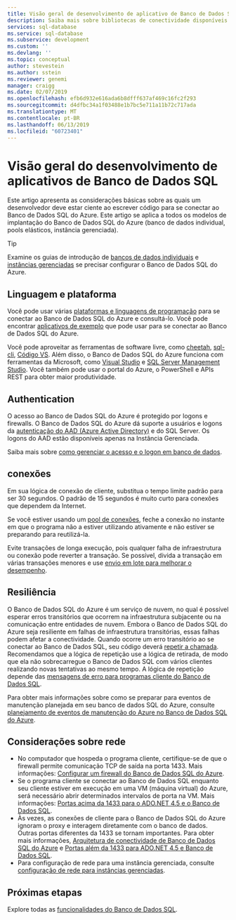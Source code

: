```yaml
---
title: Visão geral de desenvolvimento de aplicativo de Banco de Dados SQL | Microsoft Docs
description: Saiba mais sobre bibliotecas de conectividade disponíveis e práticas recomendadas para aplicativos que se conectam ao Banco de Dados SQL.
services: sql-database
ms.service: sql-database
ms.subservice: development
ms.custom: ''
ms.devlang: ''
ms.topic: conceptual
author: stevestein
ms.author: sstein
ms.reviewer: genemi
manager: craigg
ms.date: 02/07/2019
ms.openlocfilehash: efb6d932e616ada6b8dfff637af469c16fc2f293
ms.sourcegitcommit: d4dfbc34a1f03488e1b7bc5e711a11b72c717ada
ms.translationtype: MT
ms.contentlocale: pt-BR
ms.lasthandoff: 06/13/2019
ms.locfileid: "60723401"
---
```

# <a name="sql-database-application-development-overview"></a>Visão geral do desenvolvimento de aplicativos de Banco de Dados SQL

Este artigo apresenta as considerações básicas sobre as quais um desenvolvedor deve estar ciente ao escrever código para se conectar ao Banco de Dados SQL do Azure. Este artigo se aplica a todos os modelos de implantação do Banco de Dados SQL do Azure (banco de dados individual, pools elásticos, instância gerenciada).

> [!TIP]
> Examine os guias de introdução de [bancos de dados individuais](sql-database-single-database-quickstart-guide.md) e [instâncias gerenciadas](sql-database-managed-instance-quickstart-guide.md) se precisar configurar o Banco de Dados SQL do Azure.
>

## <a name="language-and-platform"></a>Linguagem e plataforma

Você pode usar várias [plataformas e linguagens de programação](sql-database-connect-query.md) para se conectar ao Banco de Dados SQL do Azure e consultá-lo. Você pode encontrar [aplicativos de exemplo](https://azure.microsoft.com/resources/samples/?service=sql-database&sort=0) que pode usar para se conectar ao Banco de Dados SQL do Azure.

Você pode aproveitar as ferramentas de software livre, como [cheetah](https://github.com/wunderlist/cheetah), [sql-cli](https://www.npmjs.com/package/sql-cli), [Código VS](https://code.visualstudio.com/). Além disso, o Banco de Dados SQL do Azure funciona com ferramentas da Microsoft, como [Visual Studio](https://www.visualstudio.com/downloads/) e [SQL Server Management Studio](https://msdn.microsoft.com/library/ms174173.aspx). Você também pode usar o portal do Azure, o PowerShell e APIs REST para obter maior produtividade.

## <a name="authentication"></a>Authentication

O acesso ao Banco de Dados SQL do Azure é protegido por logons e firewalls. O Banco de Dados SQL do Azure dá suporte a usuários e logons da [autenticação do AAD (Azure Active Directory)](sql-database-aad-authentication.md) e do SQL Server. Os logons do AAD estão disponíveis apenas na Instância Gerenciada. 

Saiba mais sobre [como gerenciar o acesso e o logon em banco de dados](sql-database-manage-logins.md).

## <a name="connections"></a>conexões

Em sua lógica de conexão de cliente, substitua o tempo limite padrão para ser 30 segundos. O padrão de 15 segundos é muito curto para conexões que dependem da Internet.

Se você estiver usando um [pool de conexões](https://msdn.microsoft.com/library/8xx3tyca.aspx), feche a conexão no instante em que o programa não a estiver utilizando ativamente e não estiver se preparando para reutilizá-la.

Evite transações de longa execução, pois qualquer falha de infraestrutura ou conexão pode reverter a transação. Se possível, divida a transação em várias transações menores e use [envio em lote para melhorar o desempenho](sql-database-use-batching-to-improve-performance.md).

## <a name="resiliency"></a>Resiliência

O Banco de Dados SQL do Azure é um serviço de nuvem, no qual é possível esperar erros transitórios que ocorrem na infraestrutura subjacente ou na comunicação entre entidades de nuvem. Embora o Banco de Dados SQL do Azure seja resiliente em falhas de infraestrutura transitórias, essas falhas podem afetar a conectividade. Quando ocorre um erro transitório ao se conectar ao Banco de Dados SQL, seu código deverá [repetir a chamada](sql-database-connectivity-issues.md). Recomendamos que a lógica de repetição use a lógica de retirada, de modo que ela não sobrecarregue o Banco de Dados SQL com vários clientes realizando novas tentativas ao mesmo tempo. A lógica de repetição depende das [mensagens de erro para programas cliente do Banco de Dados SQL](sql-database-develop-error-messages.md).

Para obter mais informações sobre como se preparar para eventos de manutenção planejada em seu banco de dados SQL do Azure, consulte [planejamento de eventos de manutenção do Azure no Banco de Dados SQL do Azure](sql-database-planned-maintenance.md).

## <a name="network-considerations"></a>Considerações sobre rede

- No computador que hospeda o programa cliente, certifique-se de que o firewall permite comunicação TCP de saída na porta 1433.  Mais informações: [Configurar um firewall do Banco de Dados SQL do Azure](sql-database-configure-firewall-settings.md).
- Se o programa cliente se conectar ao Banco de Dados SQL enquanto seu cliente estiver em execução em uma VM (máquina virtual) do Azure, será necessário abrir determinados intervalos de porta na VM. Mais informações: [Portas acima da 1433 para o ADO.NET 4.5 e o Banco de Dados SQL](sql-database-develop-direct-route-ports-adonet-v12.md).
- Às vezes, as conexões de cliente para o Banco de Dados SQL do Azure ignoram o proxy e interagem diretamente com o banco de dados. Outras portas diferentes da 1433 se tornam importantes. Para obter mais informações, [Arquitetura de conectividade de Banco de Dados SQL do Azure](sql-database-connectivity-architecture.md) e [Portas além da 1433 para ADO.NET 4.5 e Banco de Dados SQL](sql-database-develop-direct-route-ports-adonet-v12.md).
- Para configuração de rede para uma instância gerenciada, consulte [configuração de rede para instâncias gerenciadas](sql-database-howto-managed-instance.md#network-configuration).

## <a name="next-steps"></a>Próximas etapas

Explore todas as [funcionalidades do Banco de Dados SQL](sql-database-technical-overview.md).
